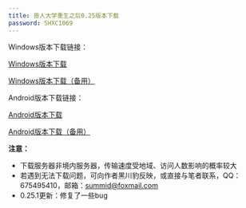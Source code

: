 ```yaml
---
title: 兽人大学重生之后0.25版本下载
password: SHXC1069
---
```


Windows版本下载链接：

[Windows版本下载](https://gamedownload.furryuniversity.net/FurryUniversityAfterRebirth-0.25.1-win.zip)

[Windows版本下载（备用）](https://furryuniversityrebirth.sgp1.digitaloceanspaces.com/FurryUniversityAfterRebirth-0.25.1-win.zip)


Android版本下载链接：

[Android版本下载](https://gamedownload.furryuniversity.net/FurryUniversityAfterRebirth-0.25.1-android.apk)

[Android版本下载（备用）](https://furryuniversityrebirth.sgp1.digitaloceanspaces.com/FurryUniversityAfterRebirth-0.25.1-android.apk)


**注意：**

- 下载服务器非境内服务器，传输速度受地域、访问人数影响的概率较大
- 若遇到无法下载问题，可向作者黑川豹反映，或直接与笔者联系，QQ：675495410，邮箱：summid@foxmail.com
- 0.25.1更新：修复了一些bug